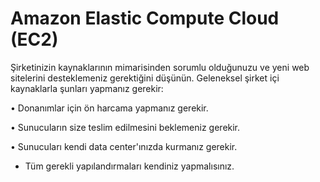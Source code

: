 # Amazon Elastic Compute Cloud (EC2)

Şirketinizin kaynaklarının mimarisinden sorumlu olduğunuzu ve yeni web sitelerini desteklemeniz gerektiğini düşünün. Geleneksel şirket içi kaynaklarla şunları yapmanız gerekir:

• Donanımlar için ön harcama yapmanız gerekir.

• Sunucuların size teslim edilmesini beklemeniz gerekir.

• Sunucuları kendi data center'ınızda kurmanız gerekir.

- Tüm gerekli yapılandırmaları kendiniz yapmalısınız.

